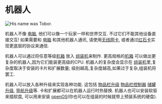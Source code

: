 # 机器人

![His name was Tobor.](block:OpenComputers:robot)

机器人不像 [电脑](../general/computer.md), 他们可以像一个玩家一样和世界交互. 不过它们不能其他设备直接交互! 如果需要和 [电脑](../general/computer.md) 和其他机器人通讯, 请使用[无线网卡](../item/wlanCard1.md), 或者通过[红石卡](../item/redstoneCard1.md)实现更底层的协议来通信.

机器人可以通过将任意等级[机箱](case1.md) 放入 [组装机](assembler.md)来制作. 更高规格的[机箱](case1.md) 可以做出更复杂的机器人,因为它们能装更高级的CPU. 机器人的复杂度会显示在 [组装机](assembler.md)里,复杂度取决于安装的卡片和扩展数量; 级别越高,复杂度越高,如果过于复杂,组装机将罢工.

机器人可以放入各种升级来实现各种功能. 这包括 [物品栏升级](../item/inventoryUpgrade.md)  [物品栏控制器](../item/inventoryControllerUpgrade.md)  [储罐升级](../item/tankUpgrade.md), [导航升级](../item/navigationUpgrade.md)等. 卡和扩展都可以在机器人运行时热替换. 机器人也可以安装软驱来插软盘, 可以用来安装 [openOS](../general/openOS.md)(你也可以在组装的时候就带上预装系统的硬盘). 
